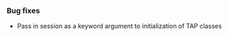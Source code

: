<!-- Delete the sections that don't apply -->

### Bug fixes

- Pass in session as a keyword argument to initialization of TAP classes
